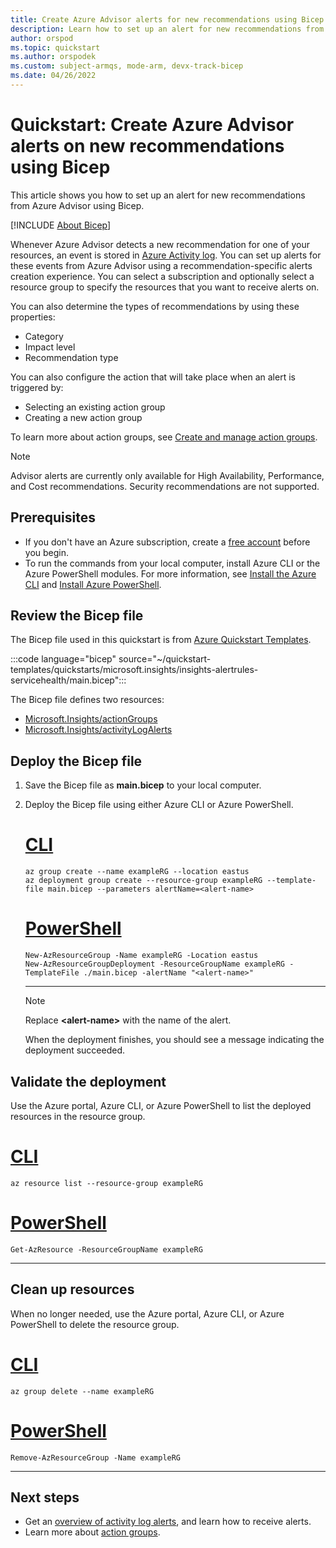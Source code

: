 ```yaml
---
title: Create Azure Advisor alerts for new recommendations using Bicep
description: Learn how to set up an alert for new recommendations from Azure Advisor using Bicep.
author: orspod
ms.topic: quickstart
ms.author: orspodek
ms.custom: subject-armqs, mode-arm, devx-track-bicep
ms.date: 04/26/2022
---
```


# Quickstart: Create Azure Advisor alerts on new recommendations using Bicep

This article shows you how to set up an alert for new recommendations from Azure Advisor using Bicep.

[!INCLUDE [About Bicep](../../includes/resource-manager-quickstart-bicep-introduction.md)]

Whenever Azure Advisor detects a new recommendation for one of your resources, an event is stored in [Azure Activity log](../azure-monitor/essentials/platform-logs-overview.md). You can set up alerts for these events from Azure Advisor using a recommendation-specific alerts creation experience. You can select a subscription and optionally select a resource group to specify the resources that you want to receive alerts on.

You can also determine the types of recommendations by using these properties:

- Category
- Impact level
- Recommendation type

You can also configure the action that will take place when an alert is triggered by:

- Selecting an existing action group
- Creating a new action group

To learn more about action groups, see [Create and manage action groups](../azure-monitor/alerts/action-groups.md).

> [!NOTE]
> Advisor alerts are currently only available for High Availability, Performance, and Cost recommendations. Security recommendations are not supported.

## Prerequisites

- If you don't have an Azure subscription, create a [free account](https://azure.microsoft.com/free/?WT.mc_id=A261C142F) before you begin.
- To run the commands from your local computer, install Azure CLI or the Azure PowerShell modules. For more information, see [Install the Azure CLI](/cli/azure/install-azure-cli) and [Install Azure PowerShell](/powershell/azure/install-azure-powershell).

## Review the Bicep file

The Bicep file used in this quickstart is from [Azure Quickstart Templates](https://azure.microsoft.com/resources/templates/insights-alertrules-servicehealth/).

:::code language="bicep" source="~/quickstart-templates/quickstarts/microsoft.insights/insights-alertrules-servicehealth/main.bicep":::

The Bicep file defines two resources:

- [Microsoft.Insights/actionGroups](/azure/templates/microsoft.insights/actiongroups)
- [Microsoft.Insights/activityLogAlerts](/azure/templates/microsoft.insights/activityLogAlerts)

## Deploy the Bicep file

1. Save the Bicep file as **main.bicep** to your local computer.
1. Deploy the Bicep file using either Azure CLI or Azure PowerShell.

    # [CLI](#tab/CLI)

    ```azurecli
    az group create --name exampleRG --location eastus
    az deployment group create --resource-group exampleRG --template-file main.bicep --parameters alertName=<alert-name>
    ```

    # [PowerShell](#tab/PowerShell)

    ```azurepowershell
    New-AzResourceGroup -Name exampleRG -Location eastus
    New-AzResourceGroupDeployment -ResourceGroupName exampleRG -TemplateFile ./main.bicep -alertName "<alert-name>"
    ```

    ---

    > [!NOTE]
    > Replace **\<alert-name\>** with the name of the alert.

    When the deployment finishes, you should see a message indicating the deployment succeeded.

## Validate the deployment

Use the Azure portal, Azure CLI, or Azure PowerShell to list the deployed resources in the resource group.

# [CLI](#tab/CLI)

```azurecli-interactive
az resource list --resource-group exampleRG
```

# [PowerShell](#tab/PowerShell)

```azurepowershell-interactive
Get-AzResource -ResourceGroupName exampleRG
```

---

## Clean up resources

When no longer needed, use the Azure portal, Azure CLI, or Azure PowerShell to delete the resource group.

# [CLI](#tab/CLI)

```azurecli-interactive
az group delete --name exampleRG
```

# [PowerShell](#tab/PowerShell)

```azurepowershell-interactive
Remove-AzResourceGroup -Name exampleRG
```

---

## Next steps

- Get an [overview of activity log alerts](../azure-monitor/alerts/alerts-overview.md), and learn how to receive alerts.
- Learn more about [action groups](../azure-monitor/alerts/action-groups.md).

